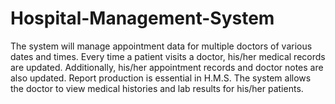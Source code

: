 # Hospital-Management-System
The system will manage appointment data for multiple doctors of various dates and times. Every time a patient visits a doctor, his/her medical records are updated. Additionally, his/her appointment records and doctor notes are also updated. Report production is essential in H.M.S. The system allows the doctor to view medical histories and lab results for his/her patients.
